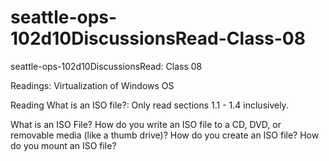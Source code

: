 # seattle-ops-102d10DiscussionsRead-Class-08
seattle-ops-102d10DiscussionsRead: Class 08


Readings: Virtualization of Windows OS

Reading
What is an ISO file?: Only read sections 1.1 - 1.4 inclusively.

What is an ISO File?
How do you write an ISO file to a CD, DVD, or removable media (like a thumb drive)?
How do you create an ISO file?
How do you mount an ISO file?

